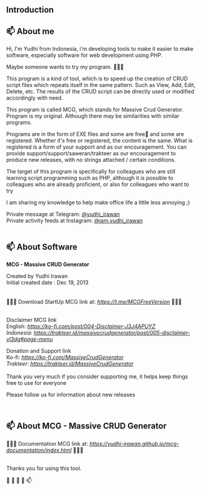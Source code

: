 <h2>Introduction</h2>

<h2>📫 About me</h2>

Hi, I'm Yudhi from Indonesia, i'm developing tools to make it easier to make software, especially software for web development using PHP.

Maybe someone wants to try my program. 🌱🌱🌱

This program is a kind of tool, which is to speed up the creation of CRUD script files which repeats itself in the same pattern. Such as View, Add, Edit, Delete, etc. The results of the CRUD script can be directly used or modified accordingly with need.

This program is called MCG, which stands for Massive Crud Generator. Program is my original. Although there may be similarities with similar programs.

Programs are in the form of EXE files and some are free👋 and some are registered. Whether it's free or registered, the content is the same. What is registered is a form of your support and as our encouragement. You can provide support/support/saweran/trakteer as our encouragement to produce new releases, with no strings attached / certain conditions.

The target of this program is specifically for colleagues who are still learning script programming such as PHP, although it is possible to colleagues who are already proficient, or also for colleagues who want to try

I am sharing my knowledge to help make office life a little less annoying ;)

Private message at Telegram:</span>
<a href="https://t.me/yudhi_irawan">@yudhi_irawan</a>
<br><span class="font-weight-bold">Private activity feeds at Instagram:</span> 
<a href="https://www.instagram.com/iam.yudhi_irawan">@iam.yudhi_irawan</a>
<br><br>
<h2>📫 About Software</h2>

<b>MCG - Massive CRUD Generator</b>

<p>
Created by Yudhi Irawan<br>
Initial created date : Dec 19, 2013<br>
<br><br>
💞️💞️💞️ <span class="font-weight-bold">Download</span> StartUp MCG link at:
<i>	
<a href="https://t.me/MCGFreeVersion">https://t.me/MCGFreeVersion</a>
</i>💞️💞️💞️
<br><br>
 
 <span class="font-weight-bold">Disclaimer MCG link</span>
<br><span class="font-weight-bold">English: </span>
<i>	
<a href="https://ko-fi.com/post/004-Disclaimer-J3J4APUYZ">https://ko-fi.com/post/004-Disclaimer-J3J4APUYZ</a>
<br><span class="font-weight-bold">Indonesia: </span>
<a href="https://trakteer.id/massivecrudgenerator/post/005-disclaimer-vl3dg#page-menu">https://trakteer.id/massivecrudgenerator/post/005-disclaimer-vl3dg#page-menu</a>
</i>
 
<span class="font-weight-bold">Donation and Support link</span>
<br><span class="font-weight-bold">Ko-fi: </span>
<i>	
<a href="https://ko-fi.com/MassiveCrudGenerator">https://ko-fi.com/MassiveCrudGenerator</a>
<br><span class="font-weight-bold">Trakteer: </span>
<a href="https://trakteer.id/MassiveCrudGenerator">https://trakteer.id/MassiveCrudGenerator</a>
</i>
<br><br>
Thank you very much if you consider supporting me,
it helps keep things free to use for everyone

Please follow us for information about new releases<br>

<br>
<h2>📫 About MCG - Massive CRUD Generator</h2>

💞️💞️💞️ <span class="font-weight-bold">Documentation MCG link at:</span>
<i>	
<a href="https://yudhi-irawan.github.io/mcg-documentation/index.html">https://yudhi-irawan.github.io/mcg-documentation/index.html</a>
</i>💞️💞️💞️
<br><br>

 
 
 
 Thanks you for using this tool. 

 👋 👀 🌱 💞️ 📫 
